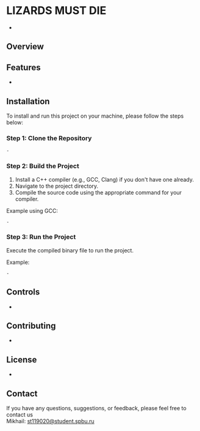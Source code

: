 # LIZARDS MUST DIE

-

## Overview



## Features

-

## Installation

To install and run this project on your machine, please follow the steps below:

### Step 1: Clone the Repository
```
-
```

### Step 2: Build the Project

1. Install a C++ compiler (e.g., GCC, Clang) if you don't have one already.
2. Navigate to the project directory.
3. Compile the source code using the appropriate command for your compiler.

Example using GCC:
```
-
```

### Step 3: Run the Project

Execute the compiled binary file to run the project.

Example:
```
-
```
## Controls

-

## Contributing

-

## License

-

## Contact

If you have any questions, suggestions, or feedback, please feel free to contact us\
Mikhail: st119020@student.spbu.ru
